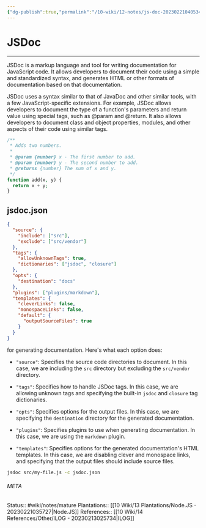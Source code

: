 ```yaml
---
{"dg-publish":true,"permalink":"/10-wiki/12-notes/js-doc-20230221040534/","tags":["wiki/courses/ilog","wiki/meta/to-flash"]}
---
```


# JSDoc
---
JSDoc is a markup language and tool for writing documentation for JavaScript code. It allows developers to document their code using a simple and standardized syntax, and generates HTML or other formats of documentation based on that documentation.

JSDoc uses a syntax similar to that of JavaDoc and other similar tools, with a few JavaScript-specific extensions. For example, JSDoc allows developers to document the type of a function's parameters and return value using special tags, such as @param and @return. It also allows developers to document class and object properties, modules, and other aspects of their code using similar tags.

```php
/**
 * Adds two numbers.
 *
 * @param {number} x - The first number to add.
 * @param {number} y - The second number to add.
 * @returns {number} The sum of x and y.
 */
function add(x, y) {
  return x + y;
}
```

## jsdoc.json
```json
{
  "source": {
    "include": ["src"],
    "exclude": ["src/vendor"]
  },
  "tags": {
    "allowUnknownTags": true,
    "dictionaries": ["jsdoc", "closure"]
  },
  "opts": {
    "destination": "docs"
  },
  "plugins": ["plugins/markdown"],
  "templates": {
    "cleverLinks": false,
    "monospaceLinks": false,
    "default": {
      "outputSourceFiles": true
    }
  }
}

```

for generating documentation. Here's what each option does:

-   `"source"`: Specifies the source code directories to document. In this case, we are including the `src` directory but excluding the `src/vendor` directory.
    
-   `"tags"`: Specifies how to handle JSDoc tags. In this case, we are allowing unknown tags and specifying the built-in `jsdoc` and `closure` tag dictionaries.
    
-   `"opts"`: Specifies options for the output files. In this case, we are specifying the `destination` directory for the generated documentation.
    
-   `"plugins"`: Specifies plugins to use when generating documentation. In this case, we are using the `markdown` plugin.
    
-   `"templates"`: Specifies options for the generated documentation's HTML templates. In this case, we are disabling clever and monospace links, and specifying that the output files should include source files.

```bash
jsdoc src/my-file.js -c jsdoc.json
```


###### META
Status:: #wiki/notes/mature 
Plantations:: [[10 Wiki/13 Plantations/Node.JS - 20230221035727\|Node.JS]]
References:: [[10 Wiki/14 References/Other/ILOG - 20230213025734\|ILOG]]

